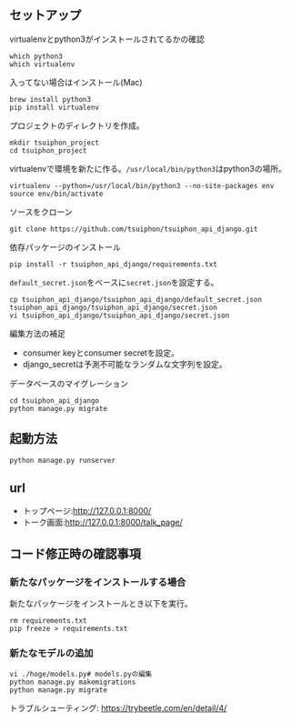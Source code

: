 ## セットアップ

virtualenvとpython3がインストールされてるかの確認
```
which python3
which virtualenv
```

入ってない場合はインストール(Mac)
```
brew install python3
pip install virtualenv
```

プロジェクトのディレクトリを作成。
```
mkdir tsuiphon_project
cd tsuiphon_project
```

virtualenvで環境を新たに作る。`/usr/local/bin/python3`はpython3の場所。
```
virtualenv --python=/usr/local/bin/python3 --no-site-packages env
source env/bin/activate
```

ソースをクローン
```
git clone https://github.com/tsuiphon/tsuiphon_api_django.git
```

依存パッケージのインストール
```
pip install -r tsuiphon_api_django/requirements.txt
```

`default_secret.json`をベースに`secret.json`を設定する。
```
cp tsuiphon_api_django/tsuiphon_api_django/default_secret.json tsuiphon_api_django/tsuiphon_api_django/secret.json
vi tsuiphon_api_django/tsuiphon_api_django/secret.json
```
編集方法の補足
- consumer keyとconsumer secretを設定。
- django_secretは予測不可能なランダムな文字列を設定。

データベースのマイグレーション
```
cd tsuiphon_api_django
python manage.py migrate
```

## 起動方法
```
python manage.py runserver
```

## url
- トップページ:http://127.0.0.1:8000/
- トーク画面:http://127.0.0.1:8000/talk_page/

## コード修正時の確認事項

### 新たなパッケージをインストールする場合
新たなパッケージをインストールとき以下を実行。
```buildoutcfg
rm requirements.txt
pip freeze > requirements.txt
```

### 新たなモデルの追加
```
vi ./hoge/models.py# models.pyの編集
python manage.py makemigrations 
python manage.py migrate
```
トラブルシューティング:
https://trybeetle.com/en/detail/4/

